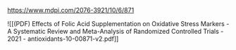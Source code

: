 
https://www.mdpi.com/2076-3921/10/6/871

![[(PDF) Effects of Folic Acid Supplementation on Oxidative Stress Markers - A Systematic Review and Meta-Analysis of Randomized Controlled Trials - 2021 - antioxidants-10-00871-v2.pdf]]
